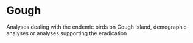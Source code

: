 # Gough
Analyses dealing with the endemic birds on Gough Island, demographic analyses or analyses supporting the eradication
